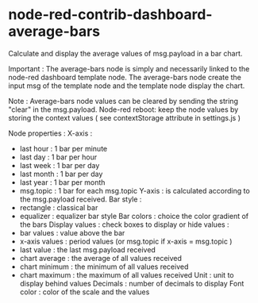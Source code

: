 # node-red-contrib-dashboard-average-bars
Calculate and display the average values of msg.payload in a bar chart.

Important :
The average-bars node is simply and necessarily linked to the node-red dashboard template node. The average-bars node create the input msg of the template node and the template node display the chart.

Note :
Average-bars node values can be cleared by sending the string "clear" in the msg.payload. 
Node-red reboot: keep the node values by storing the context values ( see contextStorage attribute in settings.js )

Node properties :
X-axis :
  - last hour : 1 bar per minute
  - last day : 1 bar per hour
  - last week : 1 bar per day
  - last month : 1 bar per day
  - last year : 1 bar per month
  - msg.topic : 1 bar for each msg.topic
Y-axis : is calculated according to the msg.payload received.
Bar style :
  - rectangle : classical bar
  - equalizer : equalizer bar style
Bar colors : choice the color gradient of the bars
Display values : check boxes to display or hide values :
  - bar values : value above the bar
  - x-axis values : period values (or msg.topic if x-axis = msg.topic )
  - last value : the last msg.payload received
  - chart average : the average of all values received
  - chart minimum : the minimum of all values received
  - chart maximum : the maximum of all values received
Unit : unit to display behind values
Decimals : number of decimals to display
Font color : color of the scale and the values
